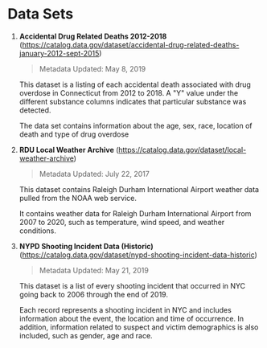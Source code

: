 # Data Sets

1. **Accidental Drug Related Deaths 2012-2018** (https://catalog.data.gov/dataset/accidental-drug-related-deaths-january-2012-sept-2015)

   > Metadata Updated: May 8, 2019

   This dataset is a listing of each accidental death associated with drug overdose in Connecticut from 2012 to 2018. A "Y" value under the different substance columns indicates that particular substance was detected.

   The data set contains information about the age, sex, race, location of death and type of drug overdose

2. **RDU Local Weather Archive** (https://catalog.data.gov/dataset/local-weather-archive)

   > Metadata Updated: July 22, 2017

   This dataset contains Raleigh Durham International Airport weather data pulled from the NOAA web service. 

   It contains weather data for Raleigh Durham International Airport from 2007 to 2020, such as temperature, wind speed, and weather conditions.

3. **NYPD Shooting Incident Data (Historic)** (https://catalog.data.gov/dataset/nypd-shooting-incident-data-historic)

   > Metadata Updated: May 21, 2019

   This dataset is a list of every shooting incident that occurred in NYC going back to 2006 through the end of 2019.

   Each record represents a shooting incident in NYC and includes information about the event, the location and time of occurrence. In addition, information related to suspect and victim demographics is also included, such as gender, age and race.

